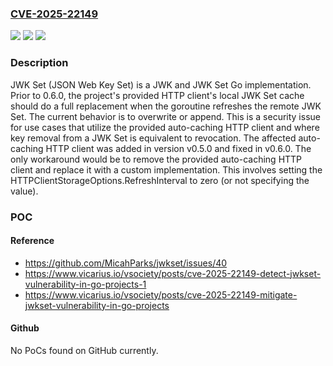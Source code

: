 ### [CVE-2025-22149](https://cve.mitre.org/cgi-bin/cvename.cgi?name=CVE-2025-22149)
![](https://img.shields.io/static/v1?label=Product&message=jwkset&color=blue)
![](https://img.shields.io/static/v1?label=Version&message=%3E%3D%200.5.0%2C%20%3C%200.6.0%20&color=brightgreen)
![](https://img.shields.io/static/v1?label=Vulnerability&message=CWE-672%3A%20Operation%20on%20a%20Resource%20after%20Expiration%20or%20Release&color=brightgreen)

### Description

JWK Set (JSON Web Key Set) is a JWK and JWK Set Go implementation. Prior to 0.6.0, the project's provided HTTP client's local JWK Set cache should do a full replacement when the goroutine refreshes the remote JWK Set. The current behavior is to overwrite or append. This is a security issue for use cases that utilize the provided auto-caching HTTP client and where key removal from a JWK Set is equivalent to revocation. The affected auto-caching HTTP client was added in version v0.5.0 and fixed in v0.6.0. The only workaround would be to remove the provided auto-caching HTTP client and replace it with a custom implementation. This involves setting the HTTPClientStorageOptions.RefreshInterval to zero (or not specifying the value).

### POC

#### Reference
- https://github.com/MicahParks/jwkset/issues/40
- https://www.vicarius.io/vsociety/posts/cve-2025-22149-detect-jwkset-vulnerability-in-go-projects-1
- https://www.vicarius.io/vsociety/posts/cve-2025-22149-mitigate-jwkset-vulnerability-in-go-projects

#### Github
No PoCs found on GitHub currently.

